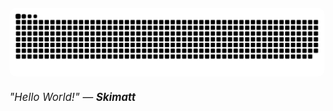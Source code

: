 
 <!-- Contribution Snake Animation -->
  <div style="margin: 20px 0;">
    <img 
      src="https://raw.githubusercontent.com/platane/snk/output/github-contribution-grid-snake.svg" 
      alt="Contribution Snake Animation" 
      style="max-width: 100%; border-radius: 10px;"
    />
  </div>

  <!-- Quote -->
  <div style="margin-top: 20px; font-style: italic; font-size: 1.2em;">
    "Hello World!" — <strong>Skimatt</strong>
  </div>

</div>

